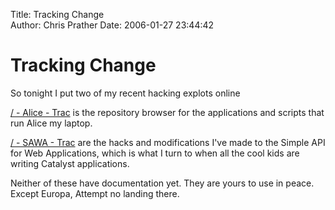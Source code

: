 Title: Tracking Change  
Author: Chris Prather
Date: 2006-01-27 23:44:42

# Tracking Change
So tonight I put two of my recent hacking explots online 

<a title="/ - Alice - Trac" href="http://trac.prather.org/alice/browser/">/ - Alice - Trac</a> is the repository browser for the applications and scripts that run Alice my laptop. 

<a title="/ - SAWA - Trac" href="http://trac.prather.org/sawa/browser/">/ - SAWA - Trac</a> are the hacks and modifications I've made to the Simple API for Web Applications, which is what I turn to when all the cool kids are writing Catalyst applications.

Neither of these have documentation yet. They are yours to use in peace. Except Europa, Attempt no landing there.

